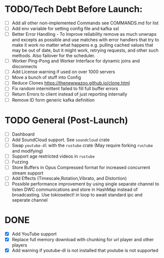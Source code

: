 # TODO/Tech Debt Before Launch:
- [ ] Add all other non-implemented Commands see COMMANDS.md for list
- [ ] Add env variable for setting config file and kafka ssl 
- [ ] Better Error Handling - To Improve reliability remove as much unwraps and excepts as possible and use matches with error handlers that try to make it work no matter what happens e.g. pulling cached values that may be out of date, but it might work, retrying requests, and other such methods. Also failover for the scheduler.
- [ ] Worker Ping-Pong and Worker Interface for dynamic joins and disconnects
- [ ] Add License warning if used on over 1000 servers
- [ ] Move a bunch of stuff into Config
- [ ] Reduce Clones https://thenewwazoo.github.io/clone.html
- [ ] Fix random intermittent failed to fill full buffer errors
- [ ] Return Errors to client instead of just reporting internally
- [ ] Remove ID form generic kafka definition
# TODO General (Post-Launch)
- [ ] Dashboard
- [ ] Add SoundCloud support. See `soundcloud` crate
- [ ] Swap `youtube-dl` with the `rustube` crate (May require forking `rustube` and modifying)
- [ ] Support age restricted videos in `rustube`
- [ ] Fuzzing
- [ ] Store Buffers in Opus Compressed format for increased concurrent stream support
- [ ] Add Effects (Timescale,Rotation,Vibrato, and Distortion)
- [ ] Possible performance improvement by using single separate channel to listen DWC communications and store in HashMap instead of broadcasting. Use tokioselect! in loop to await standard ipc and seperate channel
# DONE
- [x] Add YouTube support
- [x] Replace full memory download with chunking for url player and other players
- [x] Add warning if youtube-dl is not installed that youtube is not supported